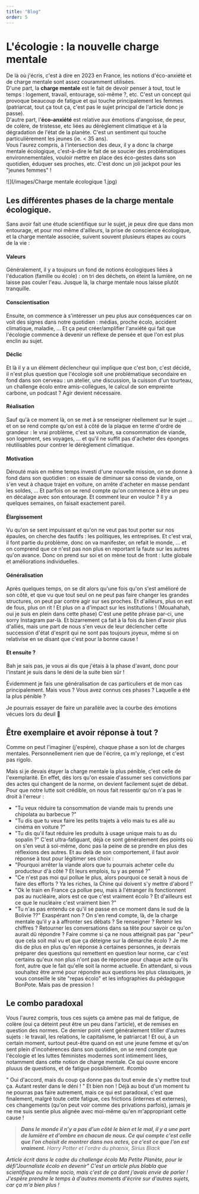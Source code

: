 ```yaml
---
title: "Blog"
order: 5
---
```

# L'écologie : la nouvelle charge mentale

De là où j'écris, c'est à dire en 2023 en France, les notions d'éco-anxiété et de charge mentale sont assez couramment utilisées.  
D'une part, la **charge mentale** est le fait de devoir penser à tout, tout le temps : logement, travail, entourage, soi-même ?, etc. C'est un concept qui provoque beaucoup de fatigue et qui touche principalement les femmes (patriarcat, tout ça tout ça, c'est pas le sujet principal de l'article donc je passe).  
D'autre part, l'**éco-anxiété** est relative aux émotions d'angoisse, de peur, de colère, de tristesse, etc liées au dérèglement climatique et à la dégradation de l'état de la planète. C'est un sentiment qui touche particulièrement les jeunes (ie. < 35 ans).  
Vous l'aurez compris, à l'intersection des deux, il y a donc la charge mentale écologique, c'est-à-dire le fait de se soucier des problématiques environnementales, vouloir mettre en place des éco-gestes dans son quotidien, éduquer ses proches, etc. C'est donc un joli jackpot pour les "jeunes femmes" !  

![](/images/Charge mentale écologique 1.jpg)

## Les différentes phases de la charge mentale écologique.
Sans avoir fait une étude scientifique sur le sujet, je peux dire que dans mon entourage, et pour moi même d'ailleurs, la prise de conscience écologique, et la charge mentale associée, suivent souvent plusieurs étapes au cours de la vie :
#### Valeurs  
Généralement, il y a toujours un fond de notions écologiques liées à l'éducation (famille ou école) : on tri des déchets, on éteint la lumière, on ne laisse pas couler l'eau. Jusque là, la charge mentale nous laisse plutôt tranquille.
#### Conscientisation  
Ensuite, on commence à s'intéresser un peu plus aux conséquences car on voit des signes dans notre quotidien : médias, proche écolo, accident climatique, maladie, ... Et ça peut créer/amplifier l'anxiété qui fait que l'écologie commence à devenir un réflexe de pensée et que l'on est plus enclin au sujet.
#### Déclic  
Et là il y a un élément déclencheur qui implique que c'est bon, c'est décidé, il n'est plus question que l'écologie soit une problématique secondaire en fond dans son cerveau : un atelier, une discussion, la cuisson d'un tourteau, un challenge écolo entre amis-collègues, le calcul de son empreinte carbone, un podcast ? Agir devient nécessaire.
#### Réalisation  
Sauf qu'à ce moment là, on se met à se renseigner réellement sur le sujet ... et on se rend compte qu'on est à côté de la plaque en terme d'ordre de grandeur : le vrai problème, c'est sa voiture, sa consommation de viande, son logement, ses voyages, ... et qu'il ne suffit pas d'acheter des éponges réutilisables pour contrer le dérèglement climatique.
#### Motivation  
Dérouté mais en même temps investi d'une nouvelle mission, on se donne à fond dans son quotidien : on essaie de diminuer sa conso de viande, on s'en veut à chaque trajet en voiture, on arrête d'acheter en masse pendant les soldes, ... Et parfois on se rend compte qu'on commence à être un peu en décalage avec son entourage. Et comment leur en vouloir ? Il y a quelques semaines, on faisait exactement pareil.
#### Élargissement  
Vu qu'on se sent impuissant et qu'on ne veut pas tout porter sur nos épaules, on cherche des fautifs : les politiques, les entreprises. Et c'est vrai, il font partie du problème, donc on va manifester, on refait le monde, ... et on comprend que ce n'est pas non plus en reportant la faute sur les autres qu'on avance. Donc on prend sur soi et on mène tout de front : lutte globale et améliorations individuelles.
#### Généralisation  
Après quelques temps, on se dit alors qu'une fois qu'on s'est amélioré de son côté, et que vu que tout seul on ne peut pas faire changer les grandes structures, on peut par contre agir sur ses proches. Et d'ailleurs, plus on est de fous, plus on rit ! Et plus on a d'impact sur les institutions ! (Mouahahah, oui je suis en plein dans cette phase) C'est une petite phrase par-ci, une sorry Instagram par-là. Et bizarrement ça fait à la fois du bien d'avoir plus d'alliés, mais une part de nous s'en veux de leur déclencher cette succession d'état d'esprit qui ne sont pas toujours joyeux, même si on relativise en se disant que c'est pour la bonne cause !
#### Et ensuite ?  
Bah je sais pas, je vous ai dis que j'étais à la phase d'avant, donc pour l'instant je suis dans le déni de la suite bien sûr !

Évidemment je fais une généralisation de cas particuliers et de mon cas principalement. Mais vous ? Vous avez connus ces phases ? Laquelle a été la plus pénible ?

Je pourrais essayer de faire un parallèle avec la courbe des émotions vécues lors du deuil 🤔

## Être exemplaire et avoir réponse à tout ?
Comme on peut l'imaginer (j'espère), chaque phase a son lot de charges mentales. Personnellement rien que de l'écrire, ça m'y replonge, et c'est pas rigolo.

Mais si je devais étayer la charge mentale la plus pénible, c'est celle de l'exemplarité.
En effet, dès lors qu'on essaie d'assumer ses convictions par des actes qui changent de la norme, on devient facilement sujet de débat. Pour que notre lutte soit crédible, on nous fait ressentir qu'on n'a pas le droit à l'erreur :
- "Tu veux réduire ta consommation de viande mais tu prends une chipolata au barbecue ?"
- "Tu dis que tu veux faire les petits trajets à vélo mais tu es allé au cinéma en voiture ?"
- "Tu dis qu'il faut réduire les produits à usage unique mais tu as du sopalin ?"
C'est ultra-fatiguant, déjà ce sont généralement des points où on s'en veut à soi-même, donc pas la peine de se prendre en plus des réflexions des autres.
Et au delà de son comportement, il faut avoir réponse à tout pour légitimer ses choix :
- "Pourquoi arrêter la viande alors que tu pourrais acheter celle du producteur d'à côté ? Et leurs emplois, tu y as pensé ?"
- "Ce n'est pas moi qui pollue le plus, alors pourquoi ce serait à nous de faire des efforts ? Ya les riches, la Chine qui doivent s'y mettre d'abord !'
- "Ok le train en France ça pollue peu, mais à l'étranger ils fonctionnent pas au nucléaire, alors est ce que c'est vraiment écolo ? Et d'ailleurs est ce que le nucléaire c'est vraiment bien ?"
- "Tu n'as pas entendu ce qu'il se passe en ce moment dans le sud de la Bolivie ??"
Exaspérant non ? On s'en rend compte, là, de la charge mentale qu'il y a à affronter ses débats ? Se renseigner ? Retenir les chiffres ? Retourner les conversations dans sa tête pour savoir ce qu'on aurait dû répondre ? Faire comme si ça ne nous atteignait pas par "peur" que cela soit mal vu et que ça déteigne sur la démarche écolo ?
Je me dis de plus en plus qu'en réponse à certaines personnes, je devrais préparer des questions qui remettent en question leur norme, car c'est certains qu'eux non plus n'ont pas de réponse pour chaque acte qu'ils font, autre que le fait qu'elle soit la norme actuelle.
En attendant, si vous souhaitez être armé pour répondre aux questions les plus classiques, je vous conseille le site "repas écolo" et les infographies du pédagogue BonPote. Mais pas de pression !

## Le combo paradoxal
Vous l'aurez compris, tous ces sujets ça amène pas mal de fatigue, de colère (oui ça déteint peut être un peu dans l'article), et de remises en question des normes. Ce dernier point vient généralement titiller d'autres sujets  : le travail, les relations, le capitalisme, le patriarcat !
Et oui, à un certain moment, surtout peut-être quand on est une jeune femme et qu'on sent plein d'incohérences dans son quotidien, on se rend compte que l'écologie et les luttes féministes modernes sont intimement liées, notamment dans cette notion de charge mentale. Ce qui ouvre encore pluuus de questions, et de fatigue possiblement. #combo

" Oui d'accord, mais du coup ça donne pas du tout envie de s'y mettre tout ça. Autant rester dans le déni ! "
Et bien non ! Déjà au bout d'un moment tu ne pourras pas faire autrement, mais ce qui est paradoxal, c'est que finalement, malgré toute cette fatigue, ces frictions (internes et externes), ces changements (qu'on peut voir comme des privations parfois), jamais je ne me suis sentie plus alignée avec moi-même qu'en m'appropriant cette cause !

> **_Dans le monde il n’y a pas d’un côté le bien et le mal, il y a une part de lumière et d’ombre en chacun de nous. Ce qui compte c’est celle que l’on choisit de montrer dans nos actes, ça c’est ce que l’on est vraiment._**
_Harry Potter et l'ordre du phœnix, Sirius Black_

_Article écrit dans le cadre du challenge écolo Ma Petite Planète, pour le défi"Journaliste écolo en devenir"
C'est un article plus blabla que scientifique ou même socio, mais c'est de ça dont j'avais envie de parler !
J'espère prendre le temps à d'autres moments d'écrire sur d'autres sujets, car ça m'a bien plus !_ 